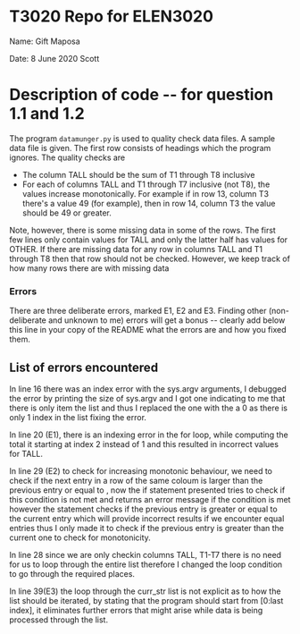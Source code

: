 
# T3020   Repo for ELEN3020

Name: Gift Maposa


Date: 8 June 2020
Scott

# Description of code -- for question 1.1 and 1.2

The program `datamunger.py` is used to quality check data files. A
sample data file is given. The first row consists of headings which
the program ignores. The quality checks are

* The column TALL should be the sum of T1 through T8 inclusive
* For each of columns TALL and T1 through T7 inclusive (not T8),  the values increase monotonically. For example if in row 13, column T3 there's a value 49 (for example), then in row 14, column T3 the value should be 49 or greater.

Note, however, there is some missing data in some of the rows. The first few lines only contain values for TALL and only the latter half has values for OTHER.  If there are missing data for any row in columns TALL and T1 through T8 then that row should not be checked. However, we keep track of how many rows there are with missing data


### Errors

There are three deliberate errors, marked E1, E2 and E3. Finding other (non-deliberate and unknown to me)  errors will get a bonus -- clearly add below this line in your copy of the README what the errors are and how you fixed them.

## List of errors encountered

In line 16 there was an index error with the sys.argv arguments, I debugged the error by printing the size of sys.argv and I got one indicating to me that there is only item the list and thus I replaced the one with the a 0 as there is only 1 index in the list fixing the error.

In line 20 (E1), there is an indexing error in the for loop, while computing the total it starting at index 2 instead of 1 and this resulted in incorrect values for TALL.

In line 29 (E2) to check for increasing monotonic behaviour, we need to check if the next entry in a row of the same coloum is larger than the previous entry or equal to , now the if statement presented tries to check if this condition is not met and returns an error message if the condition is met however the statement checks if the previous entry is greater or equal to the current entry which will provide incorrect results  if we encounter equal entries thus I only made it to check if the previous entry is greater than the current one to check for monotonicity.

In line 28 since we are only checkin columns TALL, T1-T7 there is no need for us to loop through the entire list therefore I changed the loop condition to go through the required places.

In line 39(E3) the loop through the curr_str list is not explicit as to how the list should be iterated, by stating that the program should start from [0:last index], it eliminates further errors that might arise while data is being processed through the list.


